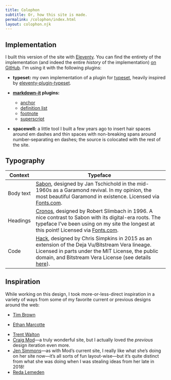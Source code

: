 ```yaml
---
title: Colophon
subtitle: Or, how this site is made.
permalink: /colophon/index.html
layout: colophon.njk
---
```


## Implementation

I built this version of the site with [Eleventy]. You can find the entirety of the implementation (and indeed the entire *history* of the implementation) [on GitHub][repo]. I'm using it with the following plugins:

- <b>typeset:</b> my own implementation of a plugin for [typeset], heavily inspired by [eleventy-plugin-typeset].

- <b>[markdown-it] plugins:</b>
    - [anchor](https://github.com/valeriangalliat/markdown-it-anchor)
    - [definition list](https://github.com/markdown-it/markdown-it-deflist)
    - [footnote](https://github.com/markdown-it/markdown-it-footnote)
    - [superscript](https://github.com/markdown-it/markdown-it-sup)

- <b>spacewell:</b> a little tool I built a few years ago to insert hair spaces around em dashes and thin spaces with non-breaking spans around number-separating en dashes; the source is colocated with the rest of the site.

[Eleventy]: https://www.11ty.io
[repo]: https://github.com/chriskrycho/v5.chriskrycho.com
[typeset]: https://typeset.lllllllllllllllll.com
[eleventy-plugin-typeset]: https://github.com/johanbrook/eleventy-plugin-typeset
[markdown-it]: https://github.com/markdown-it/markdown-it

## Typography

| Context  | Typeface |
| -------- | -------- |
| Body text | [Sabon], designed by Jan Tschichold in the mid-1960s as a Garamond revival. In my opinion, the most beautiful Garamond in existence. Licensed via [Fonts.com]. |
| Headings  | [Cronos], designed by Robert Slimbach in 1996. A nice contrast to Sabon with its digital-era roots. The typeface I’ve been using on my site the longest at this point! Licensed via [Fonts.com]. |
| Code      | [Hack], designed by Chris Simpkins in 2015 as an extension of the Deja Vu/Bitstream Vera lineage. Licensed in parts under the MIT License, the public domain, and Bitstream Vera License (see details [here][hack-license]). |

[Sabon]: https://www.myfonts.com/fonts/linotype/sabon/
[Fonts.com]: https://www.fonts.com
[Cronos]: https://www.myfonts.com/fonts/adobe/cronos/
[Hack]: https://sourcefoundry.org/hack/
[hack-license]: https://github.com/source-foundry/Hack/blob/master/LICENSE.md

## Inspiration

While working on this design, I took more-or-less-direct inspiration in a variety of ways from some of my favorite current or previous designs around the web:

- [Tim Brown](https://tbrown.org)
* [Ethan Marcotte](https://ethanmarcotte.com)
- [Trent Walton](https://trentwalton.com)
- [Craig Mod](https://craigmod.com)—a truly wonderful site, but I actually loved the *previous* design iteration even more.
- [Jen Simmons](https://jensimmons.com)—as with Mod’s current site, I really like what she’s doing on her site now—it’s all sorts of fun layout-wise—but it’s quite distinct from what she was doing when I was stealing ideas from her late in 2018!
- [Reda Lemeden](https://redalemeden.com)